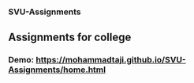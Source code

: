 ### SVU-Assignments
## Assignments for college

### Demo: https://mohammadtaji.github.io/SVU-Assignments/home.html
